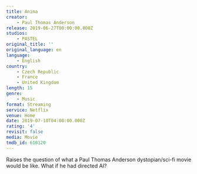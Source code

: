```yaml
---
title: Anima
creator:
    - Paul Thomas Anderson
release: 2019-06-27T00:00:00.000Z
studios:
    - PASTEL
original_title: ''
original_language: en
language:
    - English
country:
    - Czech Republic
    - France
    - United Kingdom
length: 15
genre:
    - Music
format: Streaming
service: Netflix
venue: Home
date: 2019-07-10T04:00:00.000Z
rating: '4'
revisit: false
media: Movie
tmdb_id: 610120
---
```


Raises the question of what a Paul Thomas Anderson dystopian/sci-fi movie would be like. What if he had directed AI?
